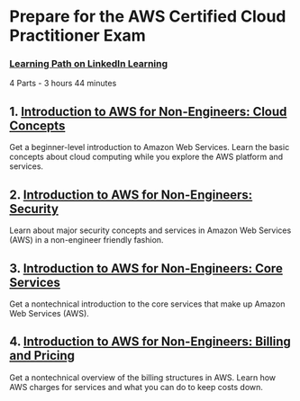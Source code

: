 # Prepare for the AWS Certified Cloud Practitioner Exam

### [Learning Path on LinkedIn Learning](https://www.linkedin.com/learning/paths/prepare-for-the-aws-certified-cloud-practitioner-exam)

4 Parts - 3 hours 44 minutes

## 1. [Introduction to AWS for Non-Engineers: Cloud Concepts](https://www.linkedin.com/learning/introduction-to-aws-for-non-engineers-1-cloud-concepts-2?contextUrn=urn%3Ali%3AlyndaLearningPath%3Aember8982)

Get a beginner-level introduction to Amazon Web Services. Learn the basic concepts about cloud computing while you explore the AWS platform and services.

## 2. [Introduction to AWS for Non-Engineers: Security](https://www.linkedin.com/learning/introduction-to-aws-for-non-engineers-2-security-2?contextUrn=urn%3Ali%3AlyndaLearningPath%3Aember8982)

Learn about major security concepts and services in Amazon Web Services (AWS) in a non-engineer friendly fashion.

## 3. [Introduction to AWS for Non-Engineers: Core Services](https://www.linkedin.com/learning/introduction-to-aws-for-non-engineers-3-core-services-2?contextUrn=urn%3Ali%3AlyndaLearningPath%3Aember8982)

Get a nontechnical introduction to the core services that make up Amazon Web Services (AWS).

## 4. [Introduction to AWS for Non-Engineers: Billing and Pricing](https://www.linkedin.com/learning/introduction-to-aws-for-non-engineers-4-billing-and-pricing-2?contextUrn=urn%3Ali%3AlyndaLearningPath%3Aember8982)

Get a nontechnical overview of the billing structures in AWS. Learn how AWS charges for services and what you can do to keep costs down.
